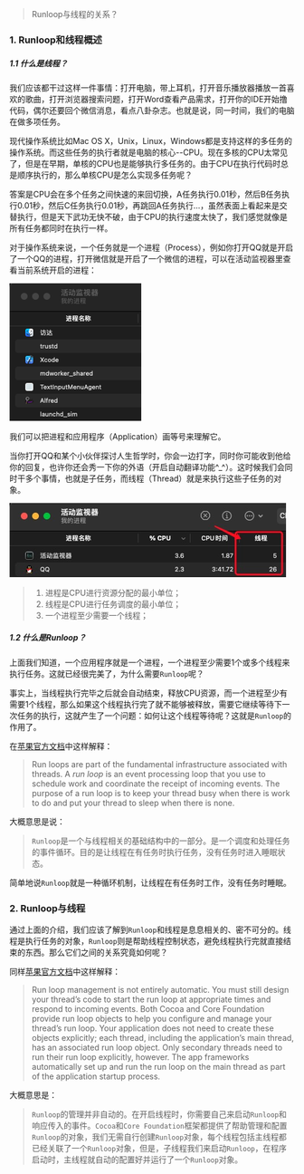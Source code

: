 > Runloop与线程的关系？

### 1. Runloop和线程概述

##### 1.1 什么是线程？

我们应该都干过这样一件事情：打开电脑，带上耳机，打开音乐播放器播放一首喜欢的歌曲，打开浏览器搜索问题，打开Word查看产品需求，打开你的IDE开始撸代码，偶尔还要回个微信消息，看点八卦杂志。也就是说，同一时间，我们的电脑在做多项任务。

现代操作系统比如Mac OS X，Unix，Linux，Windows都是支持这样的多任务的操作系统。而这些任务的执行者就是电脑的核心\--CPU。现在多核的CPU太常见了，但是在早期，单核的CPU也是能够执行多任务的。由于CPU在执行代码时总是顺序执行的，那么单核CPU是怎么实现多任务呢？

答案是CPU会在多个任务之间快速的来回切换，A任务执行0.01秒，然后B任务执行0.01秒，然后C任务执行0.01秒，再跳回A任务执行...，虽然表面上看起来是交替执行，但是天下武功无快不破，由于CPU的执行速度太快了，我们感觉就像是所有任务都同时在执行一样。

对于操作系统来说，一个任务就是一个进程（Process），例如你打开QQ就是开启了一个QQ的进程，打开微信就是开启了一个微信的进程，可以在活动监视器里查看当前系统开启的进程：

![图示-1](imgs/活动监视器.png)

我们可以把进程和应用程序（Application）画等号来理解它。

当你打开QQ和某个小伙伴探讨人生哲学时，你会一边打字，同时你可能收到他给你的回复，也许你还会秀一下你的外语（开启自动翻译功能^_^）。这时候我们会同时干多个事情，也就是子任务，而线程（Thread）就是来执行这些子任务的对象。

![图示-2](imgs/线程数.png)

> 1. 进程是CPU进行资源分配的最小单位；
> 2. 线程是CPU进行任务调度的最小单位；
> 3. 一个进程至少需要一个线程；

##### 1.2 什么是Runloop？

上面我们知道，一个应用程序就是一个进程，一个进程至少需要1个或多个线程来执行任务。这就已经很完美了，为什么需要`Runloop`呢？

事实上，当线程执行完毕之后就会自动结束，释放CPU资源，而一个进程至少有需要1个线程，那么如果这个线程执行完了就不能够被释放，需要它继续等待下一次任务的执行，这就产生了一个问题：如何让这个线程等待呢？这就是`Runloop`的作用了。

在[苹果官方文档](https://developer.apple.com/library/archive/documentation/Cocoa/Conceptual/Multithreading/RunLoopManagement/RunLoopManagement.html#//apple_ref/doc/uid/10000057i-CH16-SW47)中这样解释：

> Run loops are part of the fundamental infrastructure associated with threads. A *run loop* is an event processing loop that you use to schedule work and coordinate the receipt of incoming events. The purpose of a run loop is to keep your thread busy when there is work to do and put your thread to sleep when there is none.

大概意思是说：

> `Runloop`是一个与线程相关的基础结构中的一部分。是一个调度和处理任务的事件循环。目的是让线程在有任务时执行任务，没有任务时进入睡眠状态。

简单地说`Runloop`就是一种循环机制，让线程在有任务时工作，没有任务时睡眠。

### 2. Runloop与线程

通过上面的介绍，我们应该了解到`Runloop`和线程是息息相关的、密不可分的。线程是执行任务的对象，`Runloop`则是帮助线程控制状态，避免线程执行完就直接结束的东西。那么它们之间的关系究竟如何呢？

同样[苹果官方文档](https://developer.apple.com/library/archive/documentation/Cocoa/Conceptual/Multithreading/RunLoopManagement/RunLoopManagement.html#//apple_ref/doc/uid/10000057i-CH16-SW47)中这样解释：

> Run loop management is not entirely automatic. You must still design your thread’s code to start the run loop at appropriate times and respond to incoming events. Both Cocoa and Core Foundation provide run loop objects to help you configure and manage your thread’s run loop. Your application does not need to create these objects explicitly; each thread, including the application’s main thread, has an associated run loop object. Only secondary threads need to run their run loop explicitly, however. The app frameworks automatically set up and run the run loop on the main thread as part of the application startup process.

大概意思是：

> `Runloop`的管理并非自动的。在开启线程时，你需要自己来启动`Runloop`和响应传入的事件。`Cocoa`和`Core Foundation`框架都提供了帮助管理和配置`Runloop`的对象，我们无需自行创建`Runloop`对象，每个线程包括主线程都已经关联了一个`Runloop`对象，但是，子线程我们来启动`Runloop`，在程序启动时，主线程就自动的配置好并运行了一个`Runloop`对象。
